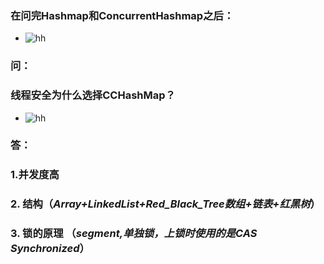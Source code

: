 ### 在问完Hashmap和ConcurrentHashmap之后：

- ![hh](https://via.placeholder.com/15/c5f015/000000?text=+) 
### 问：
### 线程安全为什么选择CCHashMap？

- ![hh](https://via.placeholder.com/15/c5f015/000000?text=+) 
### 答：
###     1.并发度高
###     2. 结构（*Array+LinkedList+Red_Black_Tree数组+链表+红黑树*）
###     3. 锁的原理 （*segment,单独锁，上锁时使用的是CAS Synchronized*）

